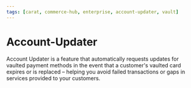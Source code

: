 ```yaml
---
tags: [carat, commerce-hub, enterprise, account-updater, vault]
---
```



# Account-Updater

Account Updater is a feature that automatically requests updates for vaulted payment methods in the event that a customer's vaulted card expires or is replaced – helping you avoid failed transactions or gaps in services provided to your customers.


